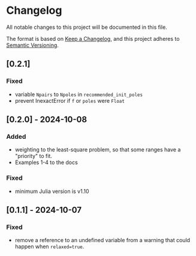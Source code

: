 # Changelog

All notable changes to this project will be documented in this file.

The format is based on [Keep a Changelog](https://keepachangelog.com/en/1.1.0/),
and this project adheres to [Semantic Versioning](https://semver.org/spec/v2.0.0.html).

## [0.2.1]

### Fixed

- variable `Npairs` to `Npoles` in `recommended_init_poles`
- prevent InexactError if `f` or `poles` were `Float`

## [0.2.0] - 2024-10-08

### Added

- weighting to the least-square problem, so that some ranges have a "priority" to fit.
- Examples 1-4 to the docs

### Fixed

- minimum Julia version is v1.10

## [0.1.1] - 2024-10-07

### Fixed

- remove a reference to an undefined variable from a warning that could happen when `relaxed=true`.

